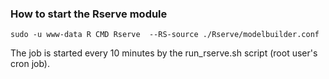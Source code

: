 ### How to start the Rserve module

```
sudo -u www-data R CMD Rserve  --RS-source ./Rserve/modelbuilder.conf
```

The job is started every 10 minutes by the run_rserve.sh script (root user's cron job).

